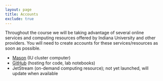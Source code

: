 ```yaml
---
layout: page
title: Accounts
exclude: true
---
```


Throughout the course we will be taking advantage of several online services and computing resources offered by Indiana University and other providers.
You will need to create accounts for these services/resources as soon as possible.

- [Mason](http://kb.iu.edu/data/bbhh.html) (IU cluster computer)
- [GitHub](https://github.com) (hosting for code, lab notebooks)
- JetStream (on-demand computing resource); not yet launched, will update when available
